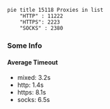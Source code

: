 
```mermaid
pie title 15118 Proxies in list
    "HTTP" : 11222
    "HTTPS": 2223
    "SOCKS" : 2380
```

### Some Info
#### Average Timeout

- mixed: 3.2s
- http: 1.4s
- https: 8.1s
- socks: 6.5s